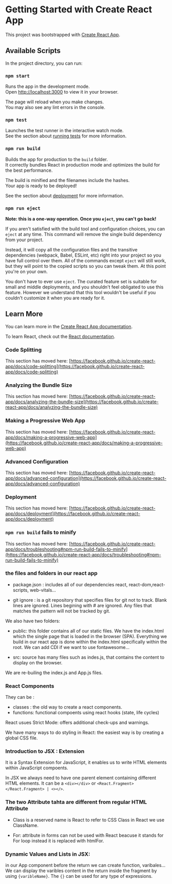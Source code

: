 # Getting Started with Create React App

This project was bootstrapped with [Create React App](https://github.com/facebook/create-react-app).

## Available Scripts

In the project directory, you can run:

### `npm start`

Runs the app in the development mode.\
Open [http://localhost:3000](http://localhost:3000) to view it in your browser.

The page will reload when you make changes.\
You may also see any lint errors in the console.

### `npm test`

Launches the test runner in the interactive watch mode.\
See the section about [running tests](https://facebook.github.io/create-react-app/docs/running-tests) for more information.

### `npm run build`

Builds the app for production to the `build` folder.\
It correctly bundles React in production mode and optimizes the build for the best performance.

The build is minified and the filenames include the hashes.\
Your app is ready to be deployed!

See the section about [deployment](https://facebook.github.io/create-react-app/docs/deployment) for more information.

### `npm run eject`

**Note: this is a one-way operation. Once you `eject`, you can't go back!**

If you aren't satisfied with the build tool and configuration choices, you can `eject` at any time. This command will remove the single build dependency from your project.

Instead, it will copy all the configuration files and the transitive dependencies (webpack, Babel, ESLint, etc) right into your project so you have full control over them. All of the commands except `eject` will still work, but they will point to the copied scripts so you can tweak them. At this point you're on your own.

You don't have to ever use `eject`. The curated feature set is suitable for small and middle deployments, and you shouldn't feel obligated to use this feature. However we understand that this tool wouldn't be useful if you couldn't customize it when you are ready for it.

## Learn More

You can learn more in the [Create React App documentation](https://facebook.github.io/create-react-app/docs/getting-started).

To learn React, check out the [React documentation](https://reactjs.org/).

### Code Splitting

This section has moved here: [https://facebook.github.io/create-react-app/docs/code-splitting](https://facebook.github.io/create-react-app/docs/code-splitting)

### Analyzing the Bundle Size

This section has moved here: [https://facebook.github.io/create-react-app/docs/analyzing-the-bundle-size](https://facebook.github.io/create-react-app/docs/analyzing-the-bundle-size)

### Making a Progressive Web App

This section has moved here: [https://facebook.github.io/create-react-app/docs/making-a-progressive-web-app](https://facebook.github.io/create-react-app/docs/making-a-progressive-web-app)

### Advanced Configuration

This section has moved here: [https://facebook.github.io/create-react-app/docs/advanced-configuration](https://facebook.github.io/create-react-app/docs/advanced-configuration)

### Deployment

This section has moved here: [https://facebook.github.io/create-react-app/docs/deployment](https://facebook.github.io/create-react-app/docs/deployment)

### `npm run build` fails to minify

This section has moved here: [https://facebook.github.io/create-react-app/docs/troubleshooting#npm-run-build-fails-to-minify](https://facebook.github.io/create-react-app/docs/troubleshooting#npm-run-build-fails-to-minify)

###  the files and folders  in our react app

- package.json : includes all of our dependencies react, react-dom,react-scripts, web-vitals...

- git ignore : is a git repository that specifies files for git not to track. 
Blank lines are ignored. 
Lines begining with # are ignored.
Any files that matches the pattern will not be tracked by git.

We also have two folders:

- public: this folder contains all of our static files. 
We have the index.html which the single page that is loaded in the browser (SPA). Everything we build in our react app is done within the index.html specifically within the root.
We can add CDI if we want to use fontawesome...

- src: source has many files such as indes.js, that contains the content to display on the browser.

We are re-builing the index.js and App.js files.

### React Components 

They can be :
- classes : the old way to create a react components.
- functions: functional compoents using react hooks (state, life cycles)

React usues Strict Mode: offers additional check-ups and warnings.

We have many ways to do styling in React: the easiest way is by creating a global CSS file.

### Introduction to JSX : Extension

It is a Syntax Extension for JavaScript, it enables us to write HTML elements within JavaScript compoents.

In JSX we always need to have one parent element containing different HTML elements. It can be a `<div></div>` or `<React.Fragment></React.Fragment> | <></>`.

### The two Attribute tahta are different from regular HTML Attribute 

- Class is a reserved name is React to refer to CSS Class in React we use ClassName.

- For: attribute in forms can not be used with React beacuse it stands for For loop instead it is replaced with htmlFor.

### Dynamic Values and Lists in JSX:

in our App component before the return we can create function, varibales... We can display the varibles content in the return inside the fragment by using `{varibleName}`. The `{}` can be used for any type of expressions.




